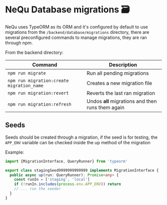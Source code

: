# NeQu Database migrations 🗃

NeQu uses TypeORM as its ORM and it's configured by 
default to use migrations from the `/backend/database/migrations` 
directory, there are several preconfigured commands to
manage migrations, they are ran through npm.

From the backend directory:

| Command | Description |
|---------|-------------|
|`npm run migrate` | Run all pending migrations |
|`npm run migration:create migration_name`  | Creates a new migration file |
|`npm run migration:revert` | Reverts the last ran migration |
|`npm run migration:refresh` | Undos **all** migrations and then runs them again|

## Seeds

Seeds should be created through a migration, if the 
seed is for testing, the `APP_ENV` variable can be
checked inside the up method of the migration

Example:

```typescript
import {MigrationInterface, QueryRunner} from 'typeorm'

export class stagingSeed9999999999999 implements MigrationInterface {
  public async up(run: QueryRunner): Promise<any> {
    const runIn = ['staging', 'local']
    if (!runIn.includes(process.env.APP_ENV)) return
    // ... run the seeder
  }
}
```
